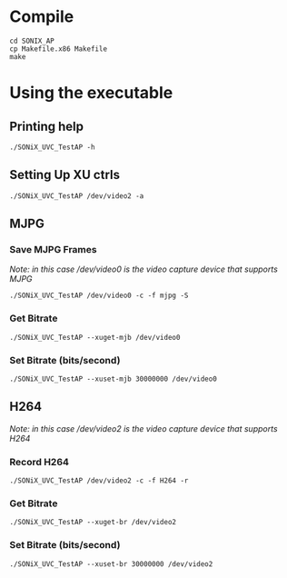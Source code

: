 # Compile
```
cd SONIX_AP
cp Makefile.x86 Makefile
make
```
# Using the executable
## Printing help
```
./SONiX_UVC_TestAP -h
```

## Setting Up XU ctrls
```
./SONiX_UVC_TestAP /dev/video2 -a
```

## MJPG 
### Save MJPG Frames
*Note: in this case /dev/video0 is the video capture device that supports MJPG*</br>
```
./SONiX_UVC_TestAP /dev/video0 -c -f mjpg -S
```
### Get Bitrate
```
./SONiX_UVC_TestAP --xuget-mjb /dev/video0
```
### Set Bitrate (bits/second)
```
./SONiX_UVC_TestAP --xuset-mjb 30000000 /dev/video0
```

## H264
*Note: in this case /dev/video2 is the video capture device that supports H264*</br>
### Record H264
```
./SONiX_UVC_TestAP /dev/video2 -c -f H264 -r
```
### Get Bitrate 
```
./SONiX_UVC_TestAP --xuget-br /dev/video2
```
### Set Bitrate (bits/second)
```
./SONiX_UVC_TestAP --xuset-br 30000000 /dev/video2
```

